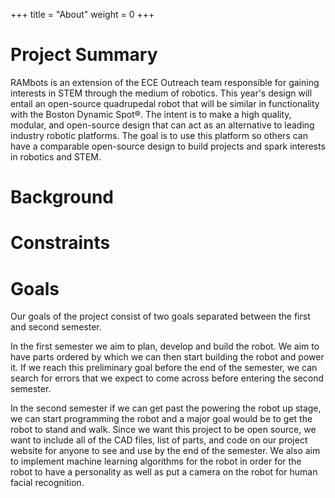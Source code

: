 +++
title = "About"
weight = 0
+++
# Project Summary
RAMbots is an extension of the ECE Outreach team responsible for gaining interests in STEM through the medium of robotics. This year's design will entail an open-source quadrupedal robot that will be similar in functionality with the Boston Dynamic Spot®. The intent is to make a high quality, modular, and open-source design that can act as an alternative to leading industry robotic platforms. The goal is to use this platform so others can have a comparable open-source design to build projects and spark interests in robotics and STEM.

# Background

# Constraints

# Goals
Our goals of the project consist of two goals separated between the first and second semester.

In the first semester we aim to plan, develop and build the robot. We aim to have parts ordered by which we can then start building the robot and power it. If we reach this preliminary goal before the end of the semester, we can search for errors that we expect to come across before entering the second semester. 

In the second semester if we can get past the powering the robot up stage, we can start programming the robot and a major goal would be to get the robot to stand and walk. Since we want this project to be open source, we want to include all of the CAD files, list of parts, and code on our project website for anyone to see and use by the end of the semester. We also aim to implement machine learning algorithms for the robot in order for the robot to have a personality as well as put a camera on the robot for human facial recognition.
